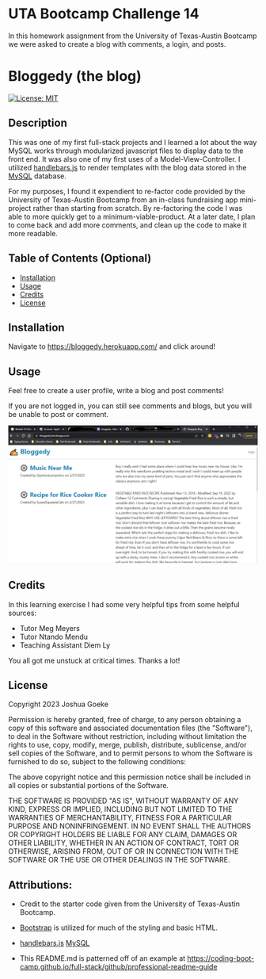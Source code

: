 # UTA Bootcamp Challenge 14

In this homework assignment from the University of Texas-Austin Bootcamp we were asked to create a blog with comments, a login, and posts.

# Bloggedy (the blog)
[![License: MIT](https://img.shields.io/badge/License-MIT-yellow.svg)](https://opensource.org/licenses/MIT)

## Description

This was one of my first full-stack projects and I learned a lot about the way MySQL works through modularized javascript files to display data to the front end. It was also one of my first uses of a Model-View-Controller. I utilized [handlebars.js](https://handlebarsjs.com/) to render templates with the blog data stored in the [MySQL](https://www.mysql.com/) database. 

For my purposes, I found it expendient to re-factor code provided by the University of Texas-Austin Bootcamp from an in-class fundraising app mini-project rather than starting from scratch. By re-factoring the code I was able to more quickly get to a minimum-viable-product. At a later date, I plan to come back and add more comments, and clean up the code to make it more readable.

## Table of Contents (Optional)

- [Installation](#installation)
- [Usage](#usage)
- [Credits](#credits)
- [License](#license)

## Installation

Navigate to https://bloggedy.herokuapp.com/ and click around!

## Usage

Feel free to create a user profile, write a blog and post comments!

If you are not logged in, you can still see comments and blogs, but you will be unable to post or comment.

![Picture of Bloggedy Blogs](./assets/images/BloggedyScreenshot.jpg?raw=true)

## Credits

In this learning exercise I had some very helpful tips from some helpful sources:

- Tutor Meg Meyers
- Tutor Ntando Mendu
- Teaching Assistant Diem Ly

You all got me unstuck at critical times. Thanks a lot!

## License

Copyright 2023 Joshua Goeke

Permission is hereby granted, free of charge, to any person obtaining a copy of this software and associated documentation files (the "Software"), to deal in the Software without restriction, including without limitation the rights to use, copy, modify, merge, publish, distribute, sublicense, and/or sell copies of the Software, and to permit persons to whom the Software is furnished to do so, subject to the following conditions:

The above copyright notice and this permission notice shall be included in all copies or substantial portions of the Software.

THE SOFTWARE IS PROVIDED "AS IS", WITHOUT WARRANTY OF ANY KIND, EXPRESS OR IMPLIED, INCLUDING BUT NOT LIMITED TO THE WARRANTIES OF MERCHANTABILITY, FITNESS FOR A PARTICULAR PURPOSE AND NONINFRINGEMENT. IN NO EVENT SHALL THE AUTHORS OR COPYRIGHT HOLDERS BE LIABLE FOR ANY CLAIM, DAMAGES OR OTHER LIABILITY, WHETHER IN AN ACTION OF CONTRACT, TORT OR OTHERWISE, ARISING FROM, OUT OF OR IN CONNECTION WITH THE SOFTWARE OR THE USE OR OTHER DEALINGS IN THE SOFTWARE.

## Attributions:

- Credit to the starter code given from the University of Texas-Austin Bootcamp.

- [Bootstrap](https://getbootstrap.com/) is utilized for much of the styling and basic HTML.

- [handlebars.js](https://handlebarsjs.com/) [MySQL](https://www.mysql.com/)

- This README.md is patterned off of an example at https://coding-boot-camp.github.io/full-stack/github/professional-readme-guide
